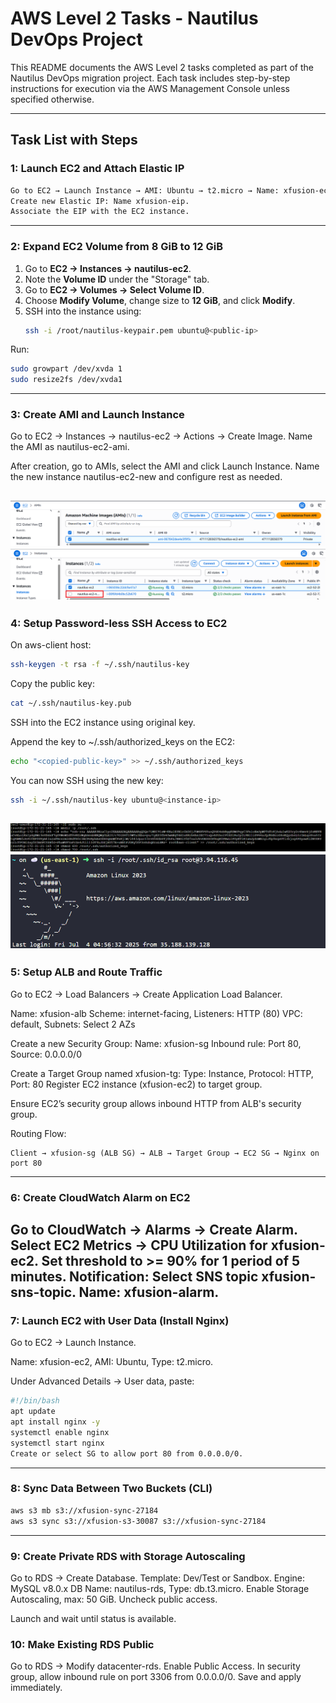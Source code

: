 # AWS Level 2 Tasks - Nautilus DevOps Project

This README documents the AWS Level 2 tasks completed as part of the Nautilus DevOps migration project. Each task includes step-by-step instructions for execution via the AWS Management Console unless specified otherwise.

---

## Task List with Steps

### 1: Launch EC2 and Attach Elastic IP
```sh
Go to EC2 → Launch Instance → AMI: Ubuntu → t2.micro → Name: xfusion-ec2.
Create new Elastic IP: Name xfusion-eip.
Associate the EIP with the EC2 instance.
```
---
### 2: Expand EC2 Volume from 8 GiB to 12 GiB
1. Go to **EC2 → Instances → nautilus-ec2**.
2. Note the **Volume ID** under the "Storage" tab.
3. Go to **EC2 → Volumes → Select Volume ID**.
4. Choose **Modify Volume**, change size to **12 GiB**, and click **Modify**.
5. SSH into the instance using:
   ```bash
   ssh -i /root/nautilus-keypair.pem ubuntu@<public-ip>
   ```
Run:
```bash
sudo growpart /dev/xvda 1
sudo resize2fs /dev/xvda1
```
---
### 3: Create AMI and Launch Instance
Go to EC2 → Instances → nautilus-ec2 → Actions → Create Image.
Name the AMI as nautilus-ec2-ami.

After creation, go to AMIs, select the AMI and click Launch Instance.
Name the new instance nautilus-ec2-new and configure rest as needed.

![screenshot](screenshots/3.png)
![screenshot](screenshots/3-1.png)
---
### 4: Setup Password-less SSH Access to EC2
On aws-client host:

```bash
ssh-keygen -t rsa -f ~/.ssh/nautilus-key
```
Copy the public key:

```bash
cat ~/.ssh/nautilus-key.pub
```
SSH into the EC2 instance using original key.

Append the key to ~/.ssh/authorized_keys on the EC2:

```bash
echo "<copied-public-key>" >> ~/.ssh/authorized_keys
```
You can now SSH using the new key:

```bash
ssh -i ~/.ssh/nautilus-key ubuntu@<instance-ip>
```
![screenshot](screenshots/4.png)
![screenshot](screenshots/4-1.png)
---
### 5: Setup ALB and Route Traffic
Go to EC2 → Load Balancers → Create Application Load Balancer.

Name: xfusion-alb
Scheme: internet-facing, Listeners: HTTP (80)
VPC: default, Subnets: Select 2 AZs

Create a new Security Group:
Name: xfusion-sg
Inbound rule: Port 80, Source: 0.0.0.0/0

Create a Target Group named xfusion-tg:
Type: Instance, Protocol: HTTP, Port: 80
Register EC2 instance (xfusion-ec2) to target group.

Ensure EC2’s security group allows inbound HTTP from ALB's security group.

Routing Flow:
```vbnet
Client → xfusion-sg (ALB SG) → ALB → Target Group → EC2 SG → Nginx on port 80
```

---
### 6: Create CloudWatch Alarm on EC2
Go to CloudWatch → Alarms → Create Alarm.
Select EC2 Metrics → CPU Utilization for xfusion-ec2.
Set threshold to >= 90% for 1 period of 5 minutes.
Notification: Select SNS topic xfusion-sns-topic.
Name: xfusion-alarm.
---
### 7: Launch EC2 with User Data (Install Nginx)
Go to EC2 → Launch Instance.

Name: xfusion-ec2, AMI: Ubuntu, Type: t2.micro.

Under Advanced Details → User data, paste:

```bash
#!/bin/bash
apt update
apt install nginx -y
systemctl enable nginx
systemctl start nginx
Create or select SG to allow port 80 from 0.0.0.0/0.
```
---
### 8: Sync Data Between Two Buckets (CLI)
```bash
aws s3 mb s3://xfusion-sync-27184
aws s3 sync s3://xfusion-s3-30087 s3://xfusion-sync-27184
```
---
### 9: Create Private RDS with Storage Autoscaling
Go to RDS → Create Database.
Template: Dev/Test or Sandbox.
Engine: MySQL v8.0.x
DB Name: nautilus-rds, Type: db.t3.micro.
Enable Storage Autoscaling, max: 50 GiB.
Uncheck public access.

Launch and wait until status is available.

### 10: Make Existing RDS Public
Go to RDS → Modify datacenter-rds.
Enable Public Access.
In security group, allow inbound rule on port 3306 from 0.0.0.0/0.
Save and apply immediately.